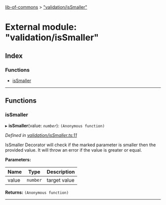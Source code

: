 [lib-of-commons](../README.md) > ["validation/isSmaller"](../modules/_validation_issmaller_.md)

# External module: "validation/isSmaller"

## Index

### Functions

* [isSmaller](_validation_issmaller_.md#issmaller)

---

## Functions

<a id="issmaller"></a>

###  isSmaller

▸ **isSmaller**(value: *`number`*): `(Anonymous function)`

*Defined in [validation/isSmaller.ts:11](https://github.com/Templum/Project-Toolbox/blob/0839fcc/lib/validation/isSmaller.ts#L11)*

IsSmaller Decorator will check if the marked parameter is smaller then the provided value. It will throw an error if the value is greater or equal.

**Parameters:**

| Name | Type | Description |
| ------ | ------ | ------ |
| value | `number` |  target value |

**Returns:** `(Anonymous function)`

___

